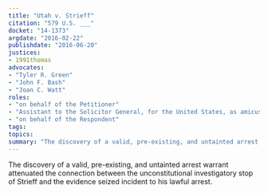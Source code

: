 ```yaml
---
title: "Utah v. Strieff"
citation: "579 U.S. ___"
docket: "14-1373"
argdate: "2016-02-22"
publishdate: "2016-06-20"
justices:
- 1991thomas
advocates:
- "Tyler R. Green"
- "John F. Bash"
- "Joan C. Watt"
roles:
- "on behalf of the Petitioner"
- "Assistant to the Solicitor General, for the United States, as amicus curiae, supporting the Petitioner"
- "on behalf of the Respondent"
tags:
topics:
summary: "The discovery of a valid, pre-existing, and untainted arrest warrant attenuated the connection between the unconstitutional investigatory stop of Strieff and the evidence seized incident to his lawful arrest."
---
```

The discovery of a valid, pre-existing, and untainted arrest warrant attenuated the connection between the unconstitutional investigatory stop of Strieff and the evidence seized incident to his lawful arrest.

